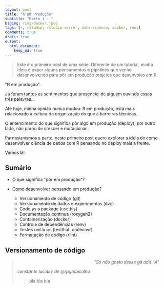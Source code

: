 ```yaml
---
layout: post
title: "R em Produção"
subtitle: "Parte 1 - "
bigimg: /img/docker.jpeg
tags: [r, rstudio, rstudio-server, data-science, docker, renv]
comments: true
draft: true
output:
  html_document:
    keep_md: true
---
```


> Este é o primeiro post de uma série. Diferente de um tutorial, minha ideia é expor alguns pensamentos e pipelines que venho desenvolvendo para pôr em produção projetos que desenvolvo em R.

"R em produção".

Já foram tantos os sentimentos que presenciei de alguém ouvindo essas três palavras...

Até hoje, minha opnião nunca mudou: R em produção, está mais relacionado à cultura da organização do que à barreiras técnicas.

O entendimento do que significa pôr algo em produção (deploy), por outro lado, não parou de crescer e mutacionar.

Parnasianismos a parte, neste primeiro post quero explorar a ideia de como desenvolver ciência de dados com R pensando no deploy mais a frente.

Vamos lá!

## Sumário



- O que significa "pôr em produção"?

- Como desenvolver pensando em produção?

  - Versionamento de código (git)
  - Versionamento de dados e experimentos (dvc)
  - Code as a package (usethis)
  - Documentação continua (roxygen2)
  - Containerização (docker)
  - Controle de dependências (renv)
  - Testes unitários (testthat, codecovr)
  - Formatação de código (rlint)

## Versionamento de código

<blockquote>
<p align="right"><cite>"Só não gosto desse git add -A"</cite></p>

<cite text-align="right">constante lucidez de @rpgmbicalho</cite>
<blockquote>


bla bla bla
